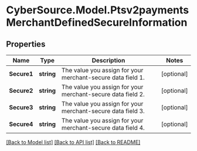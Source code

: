 # CyberSource.Model.Ptsv2paymentsMerchantDefinedSecureInformation
## Properties

Name | Type | Description | Notes
------------ | ------------- | ------------- | -------------
**Secure1** | **string** | The value you assign for your merchant-secure data field 1.  | [optional] 
**Secure2** | **string** | The value you assign for your merchant-secure data field 2.  | [optional] 
**Secure3** | **string** | The value you assign for your merchant-secure data field 3.  | [optional] 
**Secure4** | **string** | The value you assign for your merchant-secure data field 4.  | [optional] 

[[Back to Model list]](../README.md#documentation-for-models) [[Back to API list]](../README.md#documentation-for-api-endpoints) [[Back to README]](../README.md)

